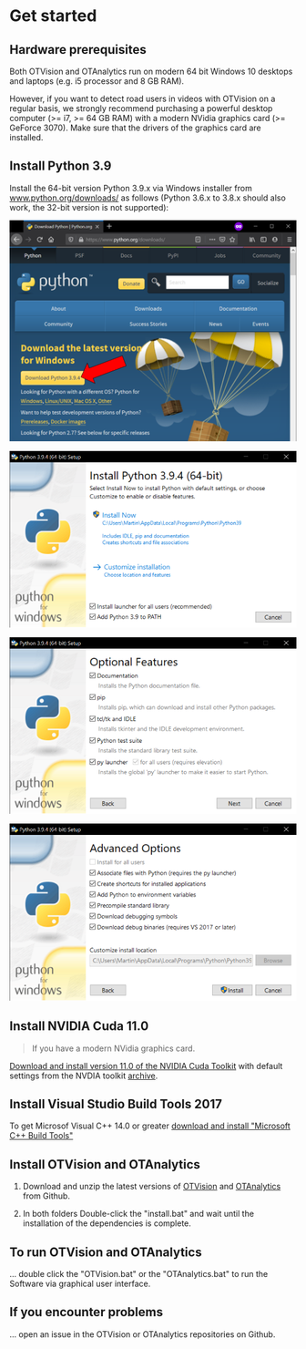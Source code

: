 # Get started

## Hardware prerequisites

Both OTVision and OTAnalytics run on modern 64 bit Windows 10 desktops and laptops (e.g. i5 processor and 8 GB RAM).

However, if you want to detect road users in videos with OTVision on a regular basis, we strongly recommend purchasing a powerful desktop computer (>= i7, >= 64 GB RAM) with a modern NVidia graphics card (>= GeForce 3070). Make sure that the drivers of the graphics card are installed.

## Install Python 3.9
Install the 64-bit version Python 3.9.x via Windows installer from www.python.org/downloads/ as follows (Python 3.6.x to 3.8.x should also work, the 32-bit version is not supported):

![Download Python](Download_Python.PNG)

![Install Python 1](Install_Python_1.PNG)

![Install Python 2](Install_Python_2.PNG)

![Install Python 3](Install_Python_3.PNG)

## Install NVIDIA Cuda 11.0

> If you have a modern NVidia graphics card.

[Download and install version 11.0 of the NVIDIA Cuda Toolkit]([Download](https://developer.download.nvidia.com/compute/cuda/11.0.3/local_installers/cuda_11.0.3_451.82_win10.exe)) with default settings from the NVDIA toolkit [archive](https://developer.nvidia.com/cuda-toolkit-archive).

## Install Visual Studio Build Tools 2017
To get Microsof Visual C++ 14.0 or greater [download and install "Microsoft C++ Build Tools"](https://visualstudio.microsoft.com/visual-cpp-build-tools/)

## Install OTVision and OTAnalytics

1. Download and unzip the latest versions of [OTVision](https://github.com/OpenTrafficCam/OTVision/archive/refs/heads/master.zip) and [OTAnalytics](https://github.com/OpenTrafficCam/OTAnalytics/archive/refs/heads/master.zip) from Github.

2. In both folders Double-click the "install.bat" and wait until the installation of the dependencies is complete.

## To run OTVision and OTAnalytics

... double click the "OTVision.bat" or the "OTAnalytics.bat" to run the Software via graphical user interface.

## If you encounter problems

... open an issue in the OTVision or OTAnalytics repositories on Github.

